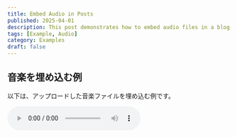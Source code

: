 ```yaml
---
title: Embed Audio in Posts
published: 2025-04-01
description: This post demonstrates how to embed audio files in a blog post.
tags: [Example, Audio]
category: Examples
draft: false
---
```


## 音楽を埋め込む例

以下は、アップロードした音楽ファイルを埋め込む例です。

<audio controls>
  <source src="/src/assets/audio/example.mp3" type="audio/mpeg">
  お使いのブラウザはオーディオタグをサポートしていません。
  
</audio>
